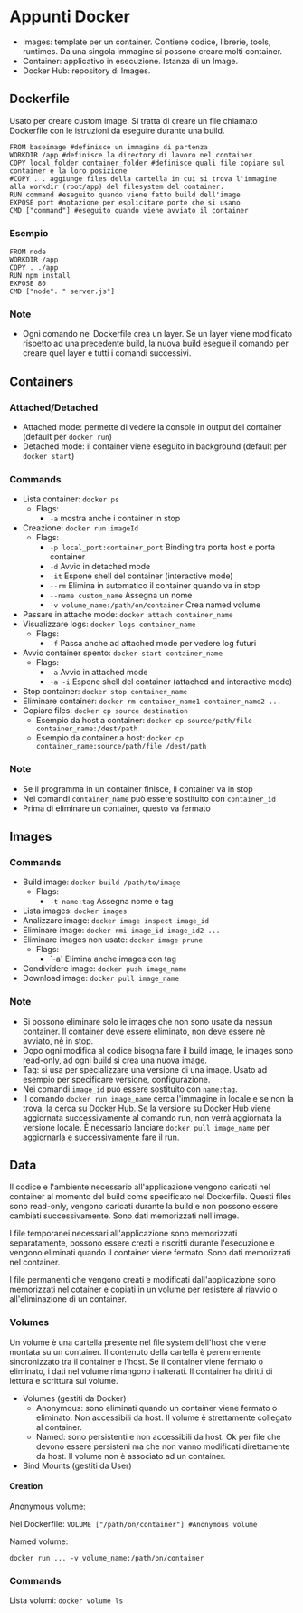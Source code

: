 # Appunti Docker
- Images: template per un container. Contiene codice, librerie, tools, runtimes. Da una singola immagine si possono creare molti container.
- Container: applicativo in esecuzione. Istanza di un Image.
- Docker Hub: repository di Images.
## Dockerfile
Usato per creare custom image. SI tratta di creare un file chiamato Dockerfile con le istruzioni da eseguire durante una build.
```
FROM baseimage #definisce un immagine di partenza
WORKDIR /app #definisce la directory di lavoro nel container
COPY local_folder container_folder #definisce quali file copiare sul container e la loro posizione
#COPY . . aggiunge files della cartella in cui si trova l'immagine alla workdir (root/app) del filesystem del container.
RUN command #eseguito quando viene fatto build dell'image
EXPOSE port #notazione per esplicitare porte che si usano
CMD ["command"] #eseguito quando viene avviato il container
```
### Esempio
```
FROM node
WORKDIR /app
COPY . ./app
RUN npm install
EXPOSE 80
CMD ["node". " server.js"]
```
### Note
- Ogni comando nel Dockerfile crea un layer. Se un layer viene modificato rispetto ad una precedente build, la nuova build esegue il comando per creare quel layer e tutti i comandi successivi.

## Containers
### Attached/Detached
- Attached mode: permette di vedere la console in output del container (default per `docker run`)
- Detached mode: il container viene eseguito in background (default per `docker start`)
### Commands
- Lista container: `docker ps`
  - Flags:
    - `-a` mostra anche i container in stop
- Creazione: `docker run imageId`
  - Flags:
    - `-p local_port:container_port` Binding tra porta host e porta container
    - `-d` Avvio in detached mode
    - `-it` Espone shell del container (interactive mode)
    - `--rm` Elimina in automatico il container quando va in stop
    - `--name custom_name` Assegna un nome
    - `-v volume_name:/path/on/container` Crea named volume
- Passare in attache mode: `docker attach container_name`
- Visualizzare logs: `docker logs container_name`
  - Flags:
    - `-f` Passa anche ad attached mode per vedere log futuri
- Avvio container spento: `docker start container_name`
  - Flags:
    - `-a` Avvio in attached mode
    - `-a -i` Espone shell del container (attached and interactive mode)
- Stop container: `docker stop container_name`
- Eliminare container: `docker rm container_name1 container_name2 ...`
- Copiare files: `docker cp source destination`
  - Esempio da host a container: `docker cp source/path/file container_name:/dest/path`
  - Esempio da container a host: `docker cp container_name:source/path/file /dest/path`

### Note
- Se il programma in un container finisce, il container va in stop
- Nei comandi `container_name` può essere sostituito con `container_id`
- Prima di eliminare un container, questo va fermato

## Images
### Commands
- Build image: `docker build /path/to/image`
  - Flags:
    - `-t name:tag` Assegna nome e tag
- Lista images: `docker images`
- Analizzare image: `docker image inspect image_id`
- Eliminare image: `docker rmi image_id image_id2 ...`
- Eliminare images non usate: `docker image prune`
  - Flags:
    - `-a' Elimina anche images con tag
- Condividere image: `docker push image_name`
- Download image: `docker pull image_name`

### Note
- Si possono eliminare solo le images che non sono usate da nessun container. Il container deve essere eliminato, non deve essere nè avviato, nè in stop.
- Dopo ogni modifica al codice bisogna fare il build image, le images sono read-only, ad ogni build si crea una nuova image.
- Tag: si usa per specializzare una versione di una image. Usato ad esempio per specificare versione, configurazione.
- Nei comandi `image_id` può essere sostituito con `name:tag`.
- Il comando `docker run image_name` cerca l'immagine in locale e se non la trova, la cerca su Docker Hub. Se la versione su Docker Hub viene aggiornata successivamente al comando run, non verrà aggiornata la versione locale. È necessario lanciare `docker pull image_name` per aggiornarla e successivamente fare il run.

## Data
Il codice e l'ambiente necessario all'applicazione vengono caricati nel container al momento del build come specificato nel Dockerfile. Questi files sono read-only, vengono caricati durante la build e non possono essere cambiati successivamente. Sono dati memorizzati nell'image.

I file temporanei necessari all'applicazione sono memorizzati separatamente, possono essere creati e riscritti durante l'esecuzione e vengono eliminati quando il container viene fermato. Sono dati memorizzati nel container.

I file permanenti che vengono creati e modificati dall'applicazione sono memorizzati nel cotainer e copiati in un volume per resistere al riavvio o all'eliminazione di un container. 

### Volumes
Un volume è una cartella presente nel file system dell'host che viene montata su un container. Il contenuto della cartella è perennemente sincronizzato tra il container e l'host. Se il container viene fermato o eliminato, i dati nel volume rimangono inalterati. Il container ha diritti di lettura e scrittura sul volume.

- Volumes (gestiti da Docker)
  - Anonymous: sono eliminati quando un container viene fermato o eliminato. Non accessibili da host. Il volume è strettamente collegato al container.
  - Named: sono persistenti e non accessibili da host. Ok per file che devono essere persisteni ma che non vanno modificati direttamente da host. Il volume non è associato ad un container.
- Bind Mounts (gestiti da User)

#### Creation
Anonymous volume:

Nel Dockerfile: `VOLUME ["/path/on/container"] #Anonymous volume`

Named volume: 

`docker run ... -v volume_name:/path/on/container`

### Commands
Lista volumi: `docker volume ls`

